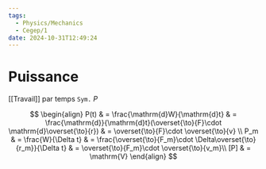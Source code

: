 ```yaml
---
tags:
  - Physics/Mechanics
  - Cegep/1
date: 2024-10-31T12:49:24
---
```


# Puissance

[[Travail]] par temps
`Sym.` $P$

$$
\begin{align}
P(t) & = \frac{\mathrm{d}W}{\mathrm{d}t} & = \frac{\mathrm{d}}{\mathrm{d}t}(\overset{\to}{F}\cdot \mathrm{d}\overset{\to}{r}) & = \overset{\to}{F}\cdot \overset{\to}{v} \\
P_m & = \frac{W}{\Delta t} & = \frac{\overset{\to}{F_m}\cdot \Delta\overset{\to}{r_m}}{\Delta t} & = \overset{\to}{F_m}\cdot \overset{\to}{v_m}\\
[P] & = \mathrm{V}
\end{align}
$$

